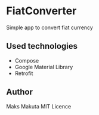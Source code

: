 # FiatConverter

Simple app to convert fiat currency

## Used technologies
 - Compose
 - Google Material Library
 - Retrofit

## Author

 Maks Makuta
 MIT Licence
